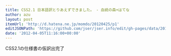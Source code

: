 ```yaml
---
title: CSS2.1 日本語訳とりあえずできました。 - 血統の森+はてな
author: azu
layout: post
itemUrl: 'http://d.hatena.ne.jp/momdo/20120425/p1'
editJSONPath: 'https://github.com/jser/jser.info/edit/gh-pages/data/2012/04/index.json'
date: '2012-04-05T11:16:00+00:00'
---
```

CSS2.1の仕様書の仮訳出完了
